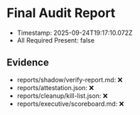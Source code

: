 # Final Audit Report

- Timestamp: 2025-09-24T19:17:10.072Z
- All Required Present: false

## Evidence
- reports/shadow/verify-report.md: ❌
- reports/attestation.json: ❌
- reports/cleanup/kill-list.json: ❌
- reports/executive/scoreboard.md: ❌
